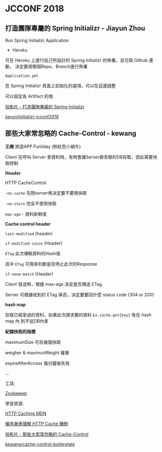 # JCCONF 2018

## 打造團隊專屬的 Spring Initializr - Jiayun Zhou

Run Spring Initializr Application

* Heroku

可在 Heroku 上進行自己所設計的 Spring Initializr 的佈署，且可與 Github 連動，
決定要用哪個Repo、Branch進行佈署

`Application.yml`

在 Spring Initializr 頁面上初始化的選項，可以在這邊調整

可以設定各 Artifact 的值

[投影片 - 打造團隊專屬的 Spring Initializr](https://www.slideshare.net/jiayuntw/spring-initializr-jcconf-2018)

[jiayun/initializr-jcconf2018](https://github.com/jiayun/initializr-jcconf2018)

## 那些大家常忽略的 Cache-Control - kewang

**~~工商~~** 旅遊APP Funliday (粉紅色小蝸牛)

Client 在呼叫 Server 拿資料時，有時會讓Server做多餘的DB存取，因此需要快取控制

**Header**

HTTP CacheControl

`-no-cache` 先問server再決定要不要用快取

`-no-store` 完全不使用快取

`max-age` - 資料新鮮度

**Cache control header**

`last-modified` (header)

`if-modified-since` (Header)

`ETag` 此次傳輸資料的Hash值

其中 `ETag` 可用來判斷是否停止此次的Response

`if-none-match` (Header)

Client 發送時，根據 max-age 決定是否傳送 ETag

Server 可根據收到的 ETag 與否，決定要要回什麼 status code (304 or 200)

**hash map**

 存取已經拿過的資料，如果此次請求要的資料 `Ex.cache.get{key}` 有在 hash map 內 則不從DB內拿

**紀錄快取的指標**

maximumSize 可存幾個快取

weigher & maximunWeight 權重

expireAfterAccess 幾分鐘後失效

...

工具:

[Zookeeper](https://zookeeper.apache.org/releases.html)

學習資源:

[HTTP Caching MDN](https://developer.mozilla.org/en-US/docs/Web/HTTP/Caching)

[循序漸進理解 HTTP Cache 機制](https://blog.techbridge.cc/2017/06/17/cache-introduction/)

[投影片 - 那些大家常忽略的 Cache-Control](https://www.slideshare.net/kewang/cachecontrol)

[kewang/cache-control-boilerplate](https://github.com/kewang/cache-control-boilerplate)